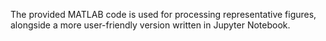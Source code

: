 The provided MATLAB code is used for processing representative figures, alongside a more user-friendly version written in Jupyter Notebook.
